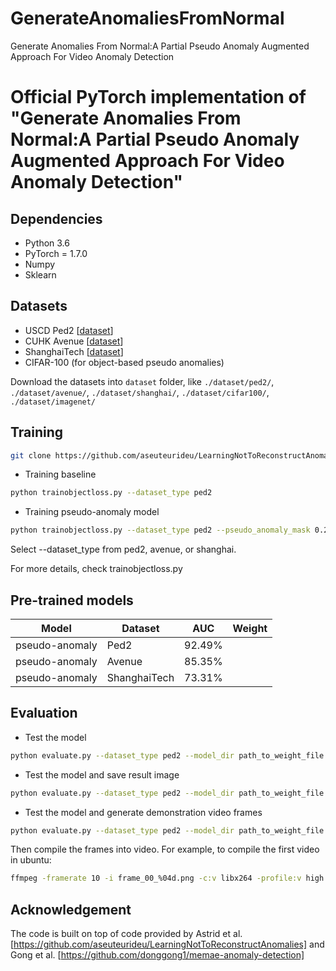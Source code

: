 # GenerateAnomaliesFromNormal
Generate Anomalies From Normal:A Partial Pseudo Anomaly Augmented Approach For Video Anomaly Detection

# Official PyTorch implementation of "Generate Anomalies From Normal:A Partial Pseudo Anomaly Augmented Approach For Video Anomaly Detection"

## Dependencies
* Python 3.6
* PyTorch = 1.7.0 
* Numpy
* Sklearn

## Datasets
* USCD Ped2 [[dataset](https://drive.google.com/file/d/1w1yNBVonKDAp8uxw3idQkUr-a9Gj8yu1/view?usp=sharing)]
* CUHK Avenue [[dataset](https://drive.google.com/file/d/1q3NBWICMfBPHWQexceKfNZBgUoKzHL-i/view?usp=sharing)]
* ShanghaiTech [[dataset](https://drive.google.com/file/d/1rE1AM11GARgGKf4tXb2fSqhn_sX46WKn/view?usp=sharing)]
* CIFAR-100 (for object-based pseudo anomalies)

Download the datasets into ``dataset`` folder, like ``./dataset/ped2/``, ``./dataset/avenue/``, ``./dataset/shanghai/``, ``./dataset/cifar100/``, ``./dataset/imagenet/``

## Training
```bash
git clone https://github.com/aseuteurideu/LearningNotToReconstructAnomalies](https://github.com/OctCjy/GenerateAnomaliesFromNormal
```

* Training baseline
```bash
python trainobjectloss.py --dataset_type ped2
```

* Training pseudo-anomaly model
```bash
python trainobjectloss.py --dataset_type ped2 --pseudo_anomaly_mask 0.2 --object_loss_weight 0.5 
```

Select --dataset_type from ped2, avenue, or shanghai.

For more details, check trainobjectloss.py


## Pre-trained models
| Model           | Dataset       | AUC           | Weight        |
| -------------- | ------------- | ------------- | ------------- | 
|pseudo-anomaly | Ped2          |   92.49%       |  |
|pseudo-anomaly | Avenue        |   85.35%       |  |
|pseudo-anomaly | ShanghaiTech  |   73.31%       |  |

## Evaluation
* Test the model
```bash
python evaluate.py --dataset_type ped2 --model_dir path_to_weight_file.pth
```
* Test the model and save result image
```bash
python evaluate.py --dataset_type ped2 --model_dir path_to_weight_file.pth --img_dir folder_path_to_save_image_results
```
* Test the model and generate demonstration video frames
```bash
python evaluate.py --dataset_type ped2 --model_dir path_to_weight_file.pth --vid_dir folder_path_to_save_video_results
```
Then compile the frames into video. For example, to compile the first video in ubuntu:
```bash
ffmpeg -framerate 10 -i frame_00_%04d.png -c:v libx264 -profile:v high -crf 20 -pix_fmt yuv420p video_00.mp4
```


## Acknowledgement
The code is built on top of code provided by Astrid et al. [https://github.com/aseuteurideu/LearningNotToReconstructAnomalies] and Gong et al. [https://github.com/donggong1/memae-anomaly-detection]
